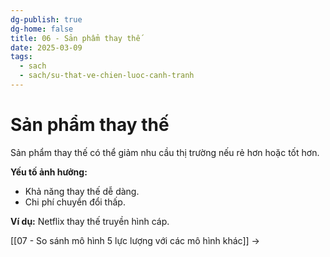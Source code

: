 ```yaml
---
dg-publish: true
dg-home: false
title: 06 - Sản phẩm thay thế
date: 2025-03-09
tags:
  - sach
  - sach/su-that-ve-chien-luoc-canh-tranh
---
```


# Sản phẩm thay thế

Sản phẩm thay thế có thể giảm nhu cầu thị trường nếu rẻ hơn hoặc tốt hơn.

**Yếu tố ảnh hưởng:**
- Khả năng thay thế dễ dàng.
- Chi phí chuyển đổi thấp.

**Ví dụ:** Netflix thay thế truyền hình cáp.

[[07 - So sánh mô hình 5 lực lượng với các mô hình khác]] →
